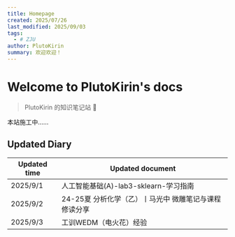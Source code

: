 ```yaml
---
title: Homepage
created: 2025/07/26
last_modified: 2025/09/03
tags:
  - # ZJU
author: PlutoKirin
summary: 欢迎欢迎！
---
```


# Welcome to PlutoKirin's docs

> PlutoKirin 的知识笔记站 🌟

本站施工中……

## Updated Diary

| Updated time | Updated document               |
| ------------ | ------------------------------ |
| 2025/9/1     | 人工智能基础(A)-lab3-sklearn-学习指南    |
| 2025/9/2     | 24-25夏 分析化学（乙）丨马光中 微雕笔记与课程修读分享 |
| 2025/9/3     | 工训WEDM（电火花）经验                  |


